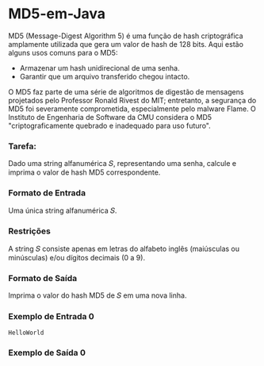# MD5-em-Java

MD5 (Message-Digest Algorithm 5) é uma função de hash criptográfica amplamente utilizada que gera um valor de hash de 128 bits. Aqui estão alguns usos comuns para o MD5:

- Armazenar um hash unidirecional de uma senha.
- Garantir que um arquivo transferido chegou intacto.

O MD5 faz parte de uma série de algoritmos de digestão de mensagens projetados pelo Professor Ronald Rivest do MIT; entretanto, a segurança do MD5 foi severamente comprometida, especialmente pelo malware Flame. O Instituto de Engenharia de Software da CMU considera o MD5 "criptograficamente quebrado e inadequado para uso futuro".

### Tarefa:
Dado uma string alfanumérica 𝑆, representando uma senha, calcule e imprima o valor de hash MD5 correspondente.

### Formato de Entrada
Uma única string alfanumérica 𝑆.

### Restrições
A string 𝑆 consiste apenas em letras do alfabeto inglês (maiúsculas ou minúsculas) e/ou dígitos decimais (0 a 9).

### Formato de Saída
Imprima o valor do hash MD5 de 𝑆 em uma nova linha.

### Exemplo de Entrada 0
```
HelloWorld

```

### Exemplo de Saída 0
